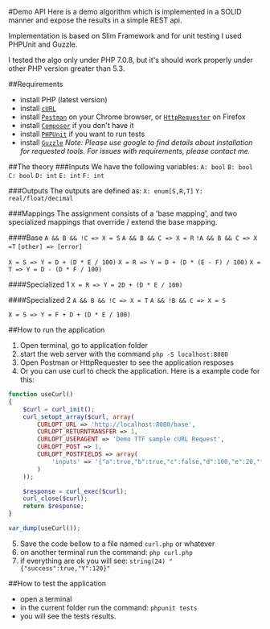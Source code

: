 #Demo API
Here is a demo algorithm which is implemented in a SOLID manner and expose the results in a simple REST api. 

Implementation is based on Slim Framework and for unit testing I used PHPUnit and Guzzle.

I tested the algo only under PHP 7.0.8, but it's should work properly under other PHP version greater than 5.3.

##Requirements

- install PHP (latest version)
- install [`cURL`](https://curl.haxx.se/)
- install [`Postman`](https://chrome.google.com/webstore/detail/postman/) on your Chrome browser, or [`HttpRequester`](https://addons.mozilla.org/ro/firefox/addon/httprequester/) on Firefox 
- install [`Composer`](https://getcomposer.org/) if you don't have it
- install [`PHPUnit`](https://phpunit.de/getting-started.html) if you want to run tests
- install [`Guzzle`](http://guzzle.readthedocs.io/en/latest/overview.html#installation)
*Note: Please use google to find details about installation for requested tools. For issues with requirements, please contact me.*


##The theory
###Inputs
We have the following variables: 
`A: bool`
`B: bool`
`C: bool`
`D: int`
`E: int`
`F: int`

###Outputs
The outputs are defined as: 
`X: enum[S,R,T]`
`Y: real/float/decimal`

###Mappings
The assignment consists of a 'base mapping', and two specialized mappings that override / extend the base mapping.

####Base
`A && B && !C => X = S`
`A && B && C => X = R`
`!A && B && C => X =T`
`[other] => [error]`

`X = S => Y = D + (D * E / 100)`
`X = R => Y = D + (D * (E - F) / 100)`
`X = T => Y = D - (D * F / 100)`

####Specialized 1
`X = R => Y = 2D + (D * E / 100)`

####Specialized 2
`A && B && !C => X = T`
`A && !B && C => X = S`

`X = S => Y = F + D + (D * E / 100)`

##How to run the application
1. Open terminal, go to application folder
2. start the web server with the command `php -S localhost:8080`
3. Open Postman or HttpRequester to see the application resposes
4. Or you can use curl to check the application. Here is a example code for this:
```php
function useCurl()
{
	$curl = curl_init();
	curl_setopt_array($curl, array(
		CURLOPT_URL => 'http://localhost:8080/base',
		CURLOPT_RETURNTRANSFER => 1,
		CURLOPT_USERAGENT => 'Demo TTF sample cURL Request',
		CURLOPT_POST => 1,
		CURLOPT_POSTFIELDS => array(
			'inputs' => '{"a":true,"b":true,"c":false,"d":100,"e":20,"f":10}'
		)
	));

	$response = curl_exec($curl);
	curl_close($curl);
	return $response;
}

var_dump(useCurl());
```
5. Save the code bellow to a file named `curl.php` or whatever
6. on another terminal run the command: `php curl.php`
7. if everything are ok you will see: `string(24) "{"success":true,"Y":120}"`

##How to test the application
- open a terminal
- in the current folder run the command: `phpunit tests`
- you will see the tests results.

